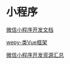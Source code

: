 # 小程序

[微信小程序开发文档](https://developers.weixin.qq.com/miniprogram/dev/component/)

[wepy-类Vue框架](https://wepyjs.github.io/wepy-docs/2.x/#/base/intro)

[微信小程序开发资源汇总](https://github.com/justjavac/awesome-wechat-weapp)